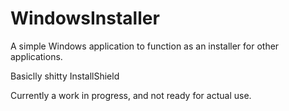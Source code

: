# WindowsInstaller

A simple Windows application to function as an installer for other applications.

Basiclly shitty InstallShield

Currently a work in progress, and not ready for actual use.
